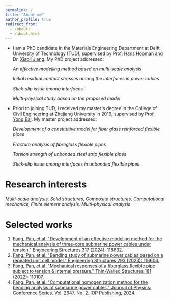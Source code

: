 ```yaml
---
permalink: /
title: "About me"
author_profile: true
redirect_from: 
  - /about/
  - /about.html
---
```


* I am a PhD candidate in the Materials Engineering Department at Delft University of Technology (TUD), supervised by Prof. [Hans Hopman](https://www.tudelft.nl/staff/j.j.hopman/?cHash=2bb7c806023d588d9fe61e6db2281977) and Dr. [Xiaoli Jiang](https://www.tudelft.nl/staff/x.jiang/). My PhD project addressed:

  *An effective modelling method based on multi-scale analysis*

  *Initial residual contact stresses among the interfaces in power cables*

  *Stick-slip issue among interfaces*

  *Multi-physical study based on the proposed model*

* Priori to joining TUD, I received my master's degree in the College of Civil Engineering at Zhejiang University in 2019, supervised by Prof. [Yong Bai](https://person.zju.edu.cn/en/0010294). My master project addressed:

  *Development of a constitutive model for fiber glass reinforced flexible pipes*

  *Fracture analysis of fibreglass flexible pipes*

  *Torsion strength of unbonded steel strip flexible pipes*

  *Stick-slip issue among interfaces in unbonded flexible pipes*



Research interests
======

*Multi-scale analysis, Solid structures, Composite structures, Computational mechanics, Finite element analysis, Multi-physical analysis*


Selected works
======

1. [Fang, Pan, et al. "Development of an effective modeling method for the mechanical analysis of three-core submarine power cables under tension." Engineering Structures 317 (2024): 118632.](https://github.com/Pan-Fang/Pan-Fang.github.io/blob/master/assets/Development%20of%20an%20effective%20modeling%20method%20for%20the%20mechanical%20analysis%20of%20three-core%20submarine%20power%20cables%20under%20tension.pdf)
2. [Fang, Pan, et al. "Bending study of submarine power cables based on a repeated unit cell model." Engineering Structures 293 (2023): 116606.](https://github.com/Pan-Fang/Pan-Fang.github.io/blob/master/assets/Fang%20et%20al.%20-%202023%20-%20Bending%20study%20of%20submarine%20power%20cables%20based%20on%20a%20repeated%20unit%20cell%20model.pdf)
3. [Fang, Pan, et al. "Mechanical responses of a fiberglass flexible pipe subject to tension & internal pressure." Thin-Walled Structures 181 (2022): 110107.](https://github.com/Pan-Fang/Pan-Fang.github.io/blob/master/assets/Fang%20et%20al.%20-%202022%20-%20Mechanical%20responses%20of%20a%20fiberglass%20flexible%20pipe%20subject%20to%20tension%20%26%20internal%20pressure.pdf)
4. [Fang, Pan, et al. "Computational homogenization method for the bending analysis of submarine power cables." Journal of Physics: Conference Series. Vol. 2647. No. 2. IOP Publishing, 2024.](https://github.com/Pan-Fang/Pan-Fang.github.io/blob/master/assets/Fang%20et%20al.%20-%202024%20-%20Computational%20homogenization%20method%20for%20the%20bending%20analysis%20of%20submarine%20power%20cables.pdf)


